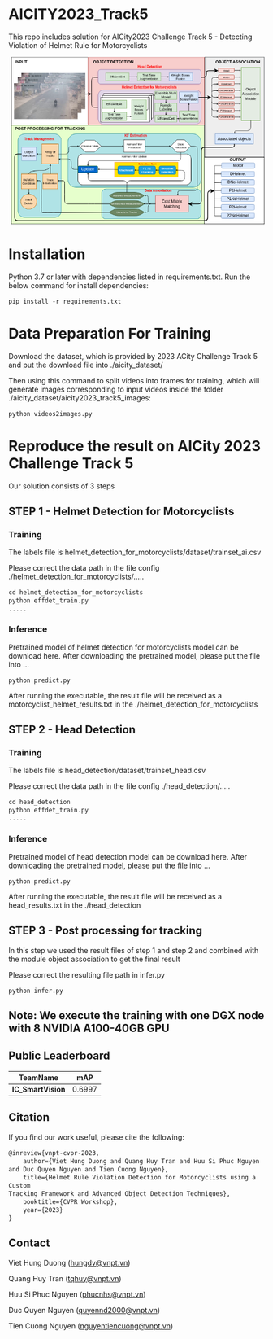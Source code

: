 # AICITY2023_Track5
This repo includes solution for AICity2023 Challenge Track 5 - Detecting Violation of Helmet Rule for Motorcyclists

![framework](GeneralPipline.png)
# Installation
Python 3.7 or later with dependencies listed in requirements.txt. Run the below command for install dependencies:
```commandline
pip install -r requirements.txt
```
# Data Preparation For Training
Download the dataset, which is provided by 2023 ACity Challenge Track 5 and put the download file into ./aicity_dataset/

Then using this command to split videos into frames for training, which will generate images corresponding to input videos inside the folder ./aicity_dataset/aicity2023_track5_images:
```commandline
python videos2images.py
```


# Reproduce the result on AICity 2023 Challenge Track 5
Our solution consists of 3 steps
## STEP 1 - Helmet Detection for Motorcyclists
### Training
The labels file is helmet_detection_for_motorcyclists/dataset/trainset_ai.csv

Please correct the data path in the file config ./helmet_detection_for_motorcyclists/.....
```commandline
cd helmet_detection_for_motorcyclists
python effdet_train.py
.....
```
### Inference
Pretrained model of helmet detection for motorcyclists model can be download here. After downloading the pretrained model, please put the file into ...

```commandline
python predict.py
```
After running the executable, the result file will be received as a motorcyclist_helmet_results.txt in the ./helmet_detection_for_motorcyclists

## STEP 2 - Head Detection
### Training
The labels file is head_detection/dataset/trainset_head.csv

Please correct the data path in the file config ./head_detection/.....
```commandline
cd head_detection
python effdet_train.py
.....
```
### Inference
Pretrained model of head detection model can be download here. After downloading the pretrained model, please put the file into ...

```commandline
python predict.py
```
After running the executable, the result file will be received as a head_results.txt in the ./head_detection

## STEP 3 - Post processing for tracking
In this step we used the result files of step 1 and step 2 and combined with the module object association to get the final result

Please correct the resulting file path in infer.py

```commandline
python infer.py
```

## Note: We execute the training with one DGX node with 8 NVIDIA A100-40GB GPU


## Public Leaderboard
| TeamName           | mAP    |
|--------------------|--------|
| **IC_SmartVision** | 0.6997 |



## Citation

If you find our work useful, please cite the following:

```text
@inreview{vnpt-cvpr-2023,  
    author={Viet Hung Duong and Quang Huy Tran and Huu Si Phuc Nguyen and Duc Quyen Nguyen and Tien Cuong Nguyen},  
    title={Helmet Rule Violation Detection for Motorcyclists using a Custom
Tracking Framework and Advanced Object Detection Techniques},  
    booktitle={CVPR Workshop},
    year={2023}  
}
```

## Contact
Viet Hung Duong (hungdv@vnpt.vn)

Quang Huy Tran (tqhuy@vnpt.vn)

Huu Si Phuc Nguyen (phucnhs@vnpt.vn)

Duc Quyen Nguyen (quyennd2000@vnpt.vn)

Tien Cuong Nguyen (nguyentiencuong@vnpt.vn)